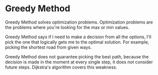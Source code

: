 # Greedy Method

Greedy Method solves optimization problems. Optimization problems are the problems where you're looking for the max or min values.

Greedy Method says if I need to make a decision from all the options, I'll pick the one that logically gets me to the optimal solution. For example, picking the shortest road from given ways.

Greedy Method does not guarantee picking the best path, because the decision is made in the moment at every single step, it does not consider future steps. Dijkstra's algorithm covers this weakness.
